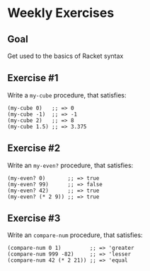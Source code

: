 # Weekly Exercises

## Goal
Get used to the basics of Racket syntax

## Exercise #1
Write a `my-cube` procedure, that satisfies:

```racket
(my-cube 0)   ;; => 0
(my-cube -1)  ;; => -1
(my-cube 2)   ;; => 8
(my-cube 1.5) ;; => 3.375
```

## Exercise #2
Write an `my-even?` procedure, that satisfies:

```racket
(my-even? 0)       ;; => true
(my-even? 99)      ;; => false
(my-even? 42)      ;; => true
(my-even? (* 2 9)) ;; => true
```

## Exercise #3
Write an `compare-num` procedure, that satisfies:

```racket
(compare-num 0 1)         ;; => 'greater
(compare-num 999 -82)     ;; => 'lesser
(compare-num 42 (* 2 21)) ;; => 'equal
```
